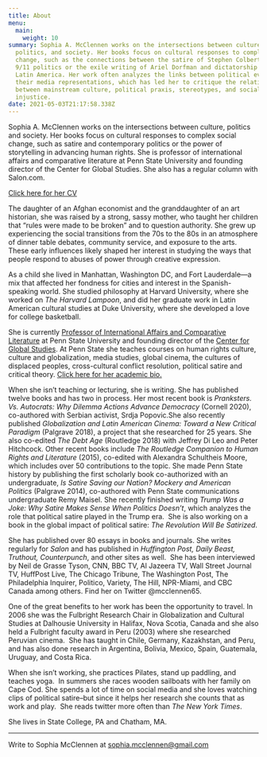 ```yaml
---
title: About
menu:
  main:
    weight: 10
summary: Sophia A. McClennen works on the intersections between culture,
  politics, and society. Her books focus on cultural responses to complex social
  change, such as the connections between the satire of Stephen Colbert and post
  9/11 politics or the exile writing of Ariel Dorfman and dictatorship in 1970s
  Latin America. Her work often analyzes the links between political events and
  their media representations, which has led her to critique the relationship
  between mainstream culture, political praxis, stereotypes, and social
  injustice.
date: 2021-05-03T21:17:58.338Z
---
```

Sophia A. McClennen works on the intersections between culture, politics and society. Her books focus on cultural responses to complex social change, such as satire and contemporary politics or the power of storytelling in advancing human rights. She is professor of international affairs and comparative literature at Penn State University and founding director of the Center for Global Studies. She also has a regular column with Salon.com. 

[Click here for her CV](https://www.dropbox.com/s/zlrcot2mmc8ai3x/cv%25202021.doc?dl=0)

The daughter of an Afghan economist and the granddaughter of an art historian, she was raised by a strong, sassy mother, who taught her children that “rules were made to be broken” and to question authority. She grew up experiencing the social transitions from the 70s to the 80s in an atmosphere of dinner table debates, community service, and exposure to the arts. These early influences likely shaped her interest in studying the ways that people respond to abuses of power through creative expression.

As a child she lived in Manhattan, Washington DC, and Fort Lauderdale—a mix that affected her fondness for cities and interest in the Spanish-speaking world. She studied philosophy at Harvard University, where she worked on *The Harvard Lampoon*, and did her graduate work in Latin American cultural studies at Duke University, where she developed a love for college basketball.

She is currently [Professor of International Affairs and Comparative Literature](https://sia.psu.edu/faculty/sophia_mcclennen) at Penn State University and founding director of the [Center for Global Studies](https://cgs.psu.edu/). At Penn State she teaches courses on human rights culture, culture and globalization, media studies, global cinema, the cultures of displaced peoples, cross-cultural conflict resolution, political satire and critical theory. [Click here for her academic bio.](https://sia.psu.edu/faculty/sophia_mcclennen)

When she isn’t teaching or lecturing, she is writing. She has published twelve books and has two in process. Her most recent book is *Pranksters. Vs. Autocrats: Why Dilemma Actions Advance Democracy* (Cornell 2020), co-authored with Serbian activist, Srdja Popovic.She also recently published *Globalization and Latin American Cinema: Toward a New Critical Paradigm* (Palgrave 2018), a project that she researched for 25 years. She also co-edited *The Debt Age* (Routledge 2018) with Jeffrey Di Leo and Peter Hitchcock. Other recent books include *The Routledge Companion to Human Rights and Literature* (2015), co-edited with Alexandra Schultheis Moore, which includes over 50 contributions to the topic. She made Penn State history by publishing the first scholarly book co-authorized with an undergraduate, *Is Satire Saving our Nation? Mockery and American Politics* (Palgrave 2014), co-authored with Penn State communications undergraduate Remy Maisel. She recently finished writing *Trump Was a Joke: Why Satire Makes Sense When Politics Doesn’t*, which analyzes the role that political satire played in the Trump era.  She is also working on a book in the global impact of political satire: *The Revolution Will Be Satirized*.

She has published over 80 essays in books and journals. She writes regularly for *Salon* and has published in *Huffington Post, Daily Beast, Truthout, Counterpunch*, and other sites as well.  She has been interviewed by Neil de Grasse Tyson, CNN, BBC TV, Al Jazeera TV, Wall Street Journal TV, HuffPost Live, The Chicago Tribune, The Washington Post, The Philadelphia Inquirer, Politico, Variety, The Hill, NPR-Miami, and CBC Canada among others. Find her on Twitter @mcclennen65.

One of the great benefits to her work has been the opportunity to travel. In 2006 she was the Fulbright Research Chair in Globalization and Cultural Studies at Dalhousie University in Halifax, Nova Scotia, Canada and she also held a Fulbright faculty award in Peru (2003) where she researched Peruvian cinema.  She has taught in Chile, Germany, Kazakhstan, and Peru, and has also done research in Argentina, Bolivia, Mexico, Spain, Guatemala, Uruguay, and Costa Rica.

When she isn’t working, she practices Pilates, stand up paddling, and teaches yoga.  In summers she races wooden sailboats with her family on Cape Cod. She spends a lot of time on social media and she loves watching clips of political satire–but since it helps her research she counts that as work and play.  She reads twitter more often than *The New York Times*.

She lives in State College, PA and Chatham, MA.

---

Write to Sophia McClennen at [sophia.mcclennen@gmail.com](mailto:sophia.mcclennen@gmail.com)